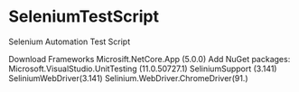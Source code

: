 # SeleniumTestScript
Selenium Automation Test Script

Download  Frameworks Microsift.NetCore.App (5.0.0)
Add NuGet packages: Microsoft.VisualStudio.UnitTesting (11.0.50727.1)
                   SeliniumSupport (3.141)
                    SeliniumWebDriver(3.141)
                    Selinium.WebDriver.ChromeDriver(91.)
